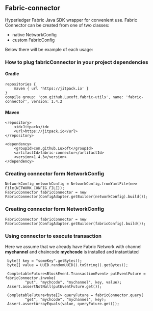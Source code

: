 ## Fabric-connector

Hyperledger Fabric Java SDK wrapper for convenient use. Fabric Connector can be created from one of two classes:
- native NetworkConfig
- custom FabricConfig

Below there will be example of each usage:


### How to plug fabricConnector in your project dependencies

#### Gradle
```
repositories { 
    maven { url 'https://jitpack.io' }
}
compile group: 'com.github.Luxoft.fabric-utils', name: 'fabric-connector', version: 1.4.2
```
#### Maven
```
<repository>
    <id>Jitpack</id>
    <url>https://jitpack.io</url>
</repository>

<dependency>
    <groupId>com.github.Luxoft</groupId>
    <artifactId>fabric-connector</artifactId>
    <version>1.4.3</version>
</dependency>
```

### Creating connector form NetworkConfig

```
NetworkConfig networkConfig = NetworkConfig.fromYamlFile(new File(NETWORK_CONFIG_FILE));
FabricConnector fabricConnector = new FabricConnector(ConfigAdapter.getBuilder(networkConfig).build());        
```

### Creating connector form NetworkConfig
```
FabricConnector fabricConnector = new FabricConnector(ConfigAdapter.getBuilder(fabricConfig).build());
```  

### Using connector to execute transaction
Here we assume that we already have Fabric Network with channel **mychannel** and chaincode **mychcode** is installed and instantiated 
```
 byte[] key = "someKey".getBytes();
 byte[] value = UUID.randomUUID().toString().getBytes();

 CompletableFuture<BlockEvent.TransactionEvent> putEventFuture = fabricConnector.invoke(
         "put", "mychcode", "mychannel", key, value);
 Assert.assertNotNull(putEventFuture.get());

 CompletableFuture<byte[]> queryFuture = fabricConnector.query(
         "get", "mychcode", "mychannel", key);
 Assert.assertArrayEquals(value, queryFuture.get());   
```